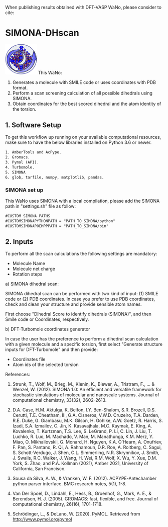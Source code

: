 When publishing results obtained with DFT-VASP WaNo, please consider to cite: 

# SIMONA-DHscan

<img src="SIMONA-DHscan.png"  width="20%">
This WaNo:

1. Generates a molecule with SMILE code or uses coordinates with PDB format.
2. Perform a scan screening calculation of all possible dihedrals using SIMONA.
3. Obtain coordinates for the best scored dihedral and the atom identity of the torsion.

## 1. Software Setup

To get this workflow up running on your available computational resources, make sure to have the below libraries installed on Python 3.6 or newer.

```
1. AmberTools and AcPype.
2. Gromacs.
3. Pymol (API).
4. Turbomole.
5. SIMONA
6. glob, tarfile, numpy, matplotlib, pandas.  
```
### SIMONA set up

This WaNo uses SIMONA with a local compilation, please add the SIMONA path in "settings.sh" file as follow:

```
#CUSTOM SIMONA PATHS
#CUSTOMSIMONAPYTHONPATH = "PATH_TO_SIMONA/python"
#CUSTOMSIMONAPOEMPPPATH = "PATH_TO_SIMONA/bin"
```

## 2. Inputs

To perform all the scan calculations the following settings are mandatory:
- Molecule Name
- Molecule net charge
- Rotation steps

a) SIMONA dihedral scan:

SIMONA dihedral scan can be performed with two kind of input: (1) SMILE code or (2)  PDB coordinates. In case you prefer to use PDB coordinates, check and clean your structure and provide sensible atom names.

First choose "Dihedral Score to identify dihedrals (SIMONA)", and then Smile code or Coordinates, respectively.


b) DFT-Turbomole coordinates generator

In case the user has the preference to perform a dihedral scan calculation with a given molecule and a specific torsion, first select "Generate structure inputs for DFT-Turbomole" and then provide:

- Coordinates file
- Atom ids of the selected torsion


References:

1. Strunk, T., Wolf, M., Brieg, M., Klenin, K., Biewer, A., Tristram, F., ... & Wenzel, W. (2012). SIMONA 1.0: An efficient and versatile framework for stochastic simulations of molecular and nanoscale systems. Journal of computational chemistry, 33(32), 2602-2613.

2. D.A. Case, H.M. Aktulga, K. Belfon, I.Y. Ben-Shalom, S.R. Brozell, D.S. Cerutti, T.E. Cheatham, III, G.A. Cisneros, V.W.D. Cruzeiro, T.A. Darden, R.E. Duke, G. Giambasu, M.K. Gilson, H. Gohlke, A.W. Goetz, R. Harris, S. Izadi, S.A. Izmailov, C. Jin, K. Kasavajhala, M.C. Kaymak, E. King, A. Kovalenko, T. Kurtzman, T.S. Lee, S. LeGrand, P. Li, C. Lin, J. Liu, T. Luchko, R. Luo, M. Machado, V. Man, M. Manathunga, K.M. Merz, Y. Miao, O. Mikhailovskii, G. Monard, H. Nguyen, K.A. O’Hearn, A. Onufriev, F. Pan, S. Pantano, R. Qi, A. Rahnamoun, D.R. Roe, A. Roitberg, C. Sagui, S. Schott-Verdugo, J. Shen, C.L. Simmerling, N.R. Skrynnikov, J. Smith, J. Swails, R.C. Walker, J. Wang, H. Wei, R.M. Wolf, X. Wu, Y. Xue, D.M. York, S. Zhao, and P.A. Kollman (2021), Amber 2021, University of California, San Francisco.

3. Sousa da Silva, A. W., & Vranken, W. F. (2012). ACPYPE-Antechamber python parser interface. BMC research notes, 5(1), 1-8.

4. Van Der Spoel, D., Lindahl, E., Hess, B., Groenhof, G., Mark, A. E., & Berendsen, H. J. (2005). GROMACS: fast, flexible, and free. Journal of computational chemistry, 26(16), 1701-1718.

5. Schrödinger, L., & DeLano, W. (2020). PyMOL. Retrieved from http://www.pymol.org/pymol
